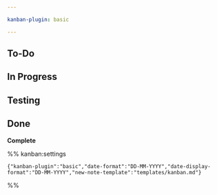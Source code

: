 ```yaml
---

kanban-plugin: basic

---
```


## To-Do



## In Progress



## Testing



## Done

**Complete**




%% kanban:settings
```
{"kanban-plugin":"basic","date-format":"DD-MM-YYYY","date-display-format":"DD-MM-YYYY","new-note-template":"templates/kanban.md"}
```
%%